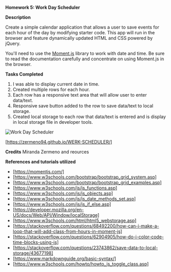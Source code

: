 **Homework 5: Work Day Scheduler**

**Description**

Create a simple calendar application that allows a user to save events for each hour of the day by modifying starter code. This app will run in the browser and feature dynamically updated HTML and CSS powered by jQuery.

You'll need to use the [Moment.js](https://momentjs.com/) library to work with date and time. Be sure to read the documentation carefully and concentrate on using Moment.js in the browser.

**Tasks Completed**
1. I was able to display current date in time.
2. Created multiple rows for each hour. 
3. Each row has a responsive text area that will allow user to enter data/text. 
4. Responsive save button added to the row to save data/text to local storage. 
5. Created local storage to each row that data/text is entered and is display in local storage file in developer tools. 

![Work Day Scheduler ](https://user-images.githubusercontent.com/87839888/132963465-fc4bf680-cb30-418a-9361-af1ef2b31b74.png)

[https://zermeno94.github.io/WERK-SCHEDULER/]


**Credits**
Miranda Zermeno and reources 

**References and tutorials utilized**

* [https://momentjs.com/]
* [https://www.w3schools.com/bootstrap/bootstrap_grid_system.asp]
* [https://www.w3schools.com/bootstrap/bootstrap_grid_examples.asp]
* [https://www.w3schools.com/js/js_functions.asp]
* [https://www.w3schools.com/js/js_objects.asp]
* [https://www.w3schools.com/js/js_date_methods_set.asp]
* [https://www.w3schools.com/js/js_if_else.asp]
* [https://developer.mozilla.org/en-US/docs/Web/API/Window/localStorage]
* [https://www.w3schools.com/html/html5_webstorage.asp]
* [https://stackoverflow.com/questions/68492200/how-can-i-make-a-loop-that-will-add-class-from-hours-in-moment-js]
* [https://stackoverflow.com/questions/62904905/how-do-i-color-code-time-blocks-using-js]
* [https://stackoverflow.com/questions/23743862/save-data-to-local-storage/43677198]
* [https://www.markdownguide.org/basic-syntax/]
* [https://www.w3schools.com/howto/howto_js_toggle_class.asp]


